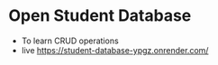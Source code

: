 # Open Student Database
- To learn CRUD operations
- live https://student-database-ypgz.onrender.com/
